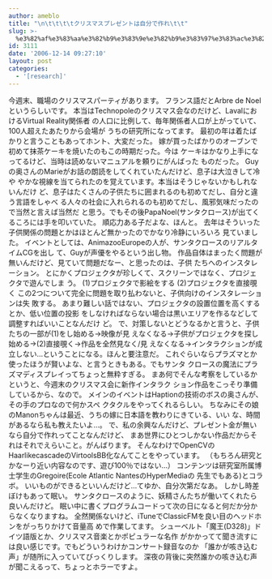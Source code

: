 ```yaml
---
author: ameblo
title: "\n\t\t\t\tクリスマスプレゼントは自分で作れ\t\t"
slug: >-
  %e3%82%af%e3%83%aa%e3%82%b9%e3%83%9e%e3%82%b9%e3%83%97%e3%83%ac%e3%82%bc%e3%83%b3%e3%83%88%e3%81%af%e8%87%aa%e5%88%86%e3%81%a7%e4%bd%9c%e3%82%8c
id: 3111
date: '2006-12-14 09:27:10'
layout: post
categories:
  - '[research]'
---
```


今週末、職場のクリスマスパーティがあります。 フランス語だとArbre de Noelというらしいです。 本当はTechnopoleのクリスマス会なのだけど、LavalにおけるVirtual Reality関係者 の人口に比例して、毎年関係者人口が上がっていて、100人超えたあたりから会場が うちの研究所になってます。 最初の年は着たばかりと言うこともあってホント、大変だった。 嫁が買ったばかりのオーブンで初めて抹茶ケーキを焼いたのもこの時期だった。今は ケーキはかなり上手になってるけど、当時は読めないマニュアルを頼りにがんばった ものだった。 Guyの奥さんのMarieがお話の朗読をしてくれていたんだけど、息子は大泣きして冷や やかな視線を当てられたのを覚えています。本当はそうじゃないかもしれないんだけ ど、息子はたくさんの子供たちに囲まれるのも初めてだし、自分と違う言語をしゃべ る人々の社会に入れられるのも初めてだし、風邪気味だったので当然と言えば当然だ と思う。でもその後PapaNoel(サンタクロース)が出てくるころには手を叩いていた。 順応力ある子だよな、ほんと。 去年はそういった子供関係の問題とかはほとんど無かったのでかなり冷静にいろいろ 見ていました。 イベントとしては、AnimazooEuropeの人が、サンタクロースのリアルタイムCGを出し て、Guyが声優をやるという出し物。 作品自体はまったく問題が無いんだけど、見ていて問題だなー、と思ったのは、子供 たちへのインスタレーション。 とにかくプロジェクタが珍しくて、スクリーンではなく、プロジェクタで遊んでしま う。 (1)プロジェクタで影絵をする (2)プロジェクタを直接覗く この2つについて完全に問題を取り払わないと、子供向けのインスタレーションは失 敗する。 あまり難しい話ではない、プロジェクタの設置位置を高くするとか、低い位置の投影 をしなければならない場合は黒いエリアを作るなどして調整すればいいことなんだけ ど。 で、対策しないとどうなるかと言うと、子供たちの一部が(1)をし始める→映像が見 えなくなる→子供がプロジェクタを探し始める→(2)直接覗く→作品を全然見なく/見 えなくなる→インタラクションが成立しない…ということになる。ほんと要注意だ。 これぐらいならプラズマとか使ったほうが賢いよな、と言うときもある。でもサンタ クロースの魔法にプラズマディスプレイってちょっと無粋すぎる。 まあ何でそんな考察をしているかというと、今週末のクリスマス会に新作インタラク ション作品をこっそり準備しているから、なので。 メインのイベントはHaptionの技術のボスの奥さんが、その手のプロなので何かスペ クタクルをやってくれるらしい。 ちなみにその娘のManonちゃんは最近、うちの嫁に日本語を教わりにきている、いい な、時間があるなら私も教えたいよ…。 で、私の余興なんだけど、プレゼント金が無いなら自分で作れってことなんだけど、 まあ世界にひとつしかない作品だからそれはそれでえらいこと。がんばります。 そんなわけでOpenCVのHaarlikecascadeのVirtoolsBB化なんてことをやっています。 （もちろん研究とかなーり近い内容なのです、遊び100％ではない…） コンテンツは研究室所属博士学生のGregoire(Ecole Atlantic NantesのHyperMediaの 先生でもある)とコラボ。 いいものができるといいんだけど…てゆか、自分次第だなあ。 しかし時差ぼけもあって眠い。 サンタクロースのように、妖精さんたちが働いてくれたら良いんだけど。 眠い中に書くプログラムコードって次の日になると何だか分からなくなりますね。 全然関係ないけど、iTuneでClassicFMを良い目のヘッドホンをがっちりかけて音量高 めで作業してます。 シューベルト「魔王(D328)」ドイツ語版とか、クリスマス音楽とかポピュラーな名作 がかかってて聞き流すには良い感じです。でもどういうわけかコンサート録音なのか 「誰かが咳き込む声」が随所に入っていてびっくりします。 深夜の背後に突然誰かの咳き込む声が聞こえるって、ちょっとホラーですよ。